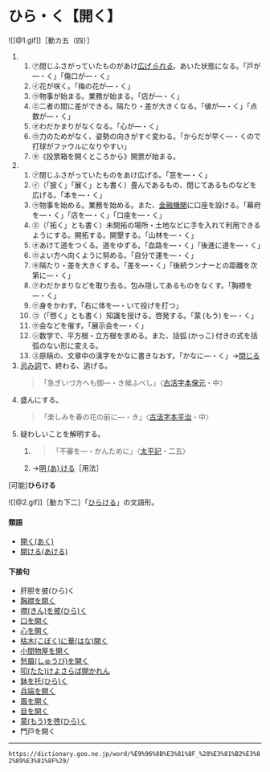 # ひら・く【開く】

![[@1.gif]]［動カ五（四）］

1. 
    1. ㋐閉じふさがっていたものがあけ[広げ*られる*](ひろげる（広げる／拡げる）)。あいた状態になる。「戸が―・く」「傷口が―・く」
    2. ㋑花が咲く。「梅の花が―・く」
    3. ㋒物事が始まる。業務が始まる。「店が―・く」
    4. ㋓二者の間に差ができる。隔たり・差が大きくなる。「値が―・く」「点数が―・く」
    5. ㋔わだかまりがなくなる。「心が―・く」
    6. ㋕力のためがなく、姿勢の向きがすぐ変わる。「からだが早く―・くので打球がファウルになりやすい」
    7. ㋖《投票箱を開くところから》開票が始まる。
2. 
    1. ㋐閉じふさがっていたものをあけ広げる。「窓を―・く」
    2. ㋑（「披く」「展く」とも書く）畳んであるもの、閉じてあるものなどを広げる。「本を―・く」
    3. ㋒物事を始める。業務を始める。また、[金融機関](https://dictionary.goo.ne.jp/word/%E9%87%91%E8%9E%8D%E6%A9%9F%E9%96%A2/#jn-59874)に口座を設ける。「幕府を―・く」「店を―・く」「口座を―・く」
    4. ㋓（「拓く」とも書く）未開拓の場所・土地などに手を入れて利用できるようにする。開拓する。開墾する。「山林を―・く」
    5. ㋔あけて道をつくる。道をゆずる。「血路を―・く」「後進に道を―・く」
    6. ㋕よい方へ向くように努める。「自分で運を―・く」
    7. ㋖隔たり・差を大きくする。「差を―・く」「後続ランナーとの距離を次第に―・く」
    8. ㋗わだかまりなどを取り去る。包み隠してあるものをなくす。「胸襟を―・く」
    9. ㋘身をかわす。「右に体を―・いて投げを打つ」
    10. ㋙（「啓く」とも書く）知識を授ける。啓発する。「蒙 (もう) を―・く」
    11. ㋚会などを催す。「展示会を―・く」
    12. ㋛数学で、平方根・立方根を求める。また、括弧 (かっこ) 付きの式を括弧のない形に変える。
    13. ㋜原稿の、文章中の漢字をかなに書きなおす。「かなに―・く」→[閉じる](https://dictionary.goo.ne.jp/word/%E9%96%89%E3%81%98%E3%82%8B/#jn-158997)
3. [忌み詞](https://dictionary.goo.ne.jp/word/%E5%BF%8C%E3%81%BF%E8%A9%9E/#jn-15012)で、終わる、逃げる。
    >「急ぎいづ方へも御―・き候ふべし」〈[古活字本保元](https://dictionary.goo.ne.jp/word/%E4%BF%9D%E5%85%83%E7%89%A9%E8%AA%9E/#jn-201468)・中〉
4. 盛んにする。
    >「楽しみを春の花の前に―・き」〈[古活字本平治](https://dictionary.goo.ne.jp/word/%E5%B9%B3%E6%B2%BB%E7%89%A9%E8%AA%9E/#jn-198224)・中〉
5. 疑わしいことを解明する。
    1. >「不審を―・かんために」〈[太平記](https://dictionary.goo.ne.jp/word/%E5%A4%AA%E5%B9%B3%E8%A8%98/#jn-134384)・二五〉
    2. →[明 (あ) ける](https://dictionary.goo.ne.jp/word/%E6%98%8E%E3%81%91%E3%82%8B/#jn-3182)［用法］
        

\[可能\]**ひらける**

![[@2.gif]]［動カ下二］「[ひらける](https://dictionary.goo.ne.jp/word/%E9%96%8B%E3%81%91%E3%82%8B_%28%E3%81%B2%E3%82%89%E3%81%91%E3%82%8B%29/#jn-188342)」の文語形。

#### 類語

-   [開く(あく)](https://dictionary.goo.ne.jp/word/%E6%98%8E%E3%81%8F/#jn-2645)
-   [開ける(あける)](https://dictionary.goo.ne.jp/word/%E6%98%8E%E3%81%91%E3%82%8B/#jn-3182)

#### 下接句

-   肝胆を披(ひら)く
-   [胸襟を開く](https://dictionary.goo.ne.jp/word/%E8%83%B8%E8%A5%9F%E3%82%92%E9%96%8B%E3%81%8F/#jn-56095)
-   [襟(きん)を披(ひら)く](https://dictionary.goo.ne.jp/word/%E8%A5%9F%E3%82%92%E6%8A%AB%E3%81%8F/#jn-58731)
-   [口を開く](https://dictionary.goo.ne.jp/word/%E5%8F%A3%E3%82%92%E9%96%8B%E3%81%8F/#jn-61927)
-   [心を開く](https://dictionary.goo.ne.jp/word/%E5%BF%83%E3%82%92%E9%96%8B%E3%81%8F/#jn-78079)
-   [枯木(こぼく)に華(はな)開く](https://dictionary.goo.ne.jp/word/%E6%9E%AF%E6%9C%A8%E3%81%AB%E8%8A%B1%E9%96%8B%E3%81%8F/#jn-81674)
-   [小間物屋を開く](https://dictionary.goo.ne.jp/word/%E5%B0%8F%E9%96%93%E7%89%A9%E5%B1%8B%E3%82%92%E9%96%8B%E3%81%8F/#jn-81944)
-   [愁眉(しゅうび)を開く](https://dictionary.goo.ne.jp/word/%E6%84%81%E7%9C%89%E3%82%92%E9%96%8B%E3%81%8F/#jn-104489)
-   [叩(たた)けよさらば開かれん](https://dictionary.goo.ne.jp/word/%E5%8F%A9%E3%81%91%E3%82%88%E3%81%95%E3%82%89%E3%81%B0%E9%96%8B%E3%81%8B%E3%82%8C%E3%82%93/#jn-136752)
-   [鉢を托(ひら)く](https://dictionary.goo.ne.jp/word/%E9%89%A2%E3%82%92%E6%89%98%E3%81%8F/#jn-176785)
-   [兵端を開く](https://dictionary.goo.ne.jp/word/%E5%85%B5%E7%AB%AF%E3%82%92%E9%96%8B%E3%81%8F/#jn-198348)
-   [眉を開く](https://dictionary.goo.ne.jp/word/%E7%9C%89%E3%82%92%E9%96%8B%E3%81%8F/#jn-209668)
-   [目を開く](https://dictionary.goo.ne.jp/word/%E7%9B%AE%E3%82%92%E9%96%8B%E3%81%8F/#jn-216419)
-   [蒙(もう)を啓(ひら)く](https://dictionary.goo.ne.jp/word/%E8%92%99%E3%82%92%E5%95%93%E3%81%8F/#jn-218379)
-   門戸を開く

---
`https://dictionary.goo.ne.jp/word/%E9%96%8B%E3%81%8F_%28%E3%81%B2%E3%82%89%E3%81%8F%29/`